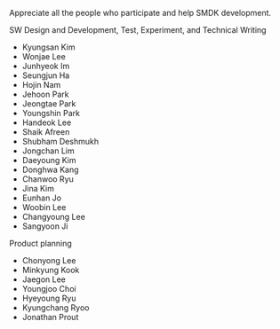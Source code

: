 Appreciate all the people who participate and help SMDK development.

SW Design and Development, Test, Experiment, and Technical Writing
* Kyungsan Kim
* Wonjae Lee
* Junhyeok Im
* Seungjun Ha
* Hojin Nam
* Jehoon Park
* Jeongtae Park
* Youngshin Park
* Handeok Lee
* Shaik Afreen
* Shubham Deshmukh
* Jongchan Lim
* Daeyoung Kim
* Donghwa Kang
* Chanwoo Ryu
* Jina Kim
* Eunhan Jo
* Woobin Lee
* Changyoung Lee
* Sangyoon Ji


Product planning
* Chonyong Lee
* Minkyung Kook
* Jaegon Lee
* Youngjoo Choi
* Hyeyoung Ryu
* Kyungchang Ryoo
* Jonathan Prout

